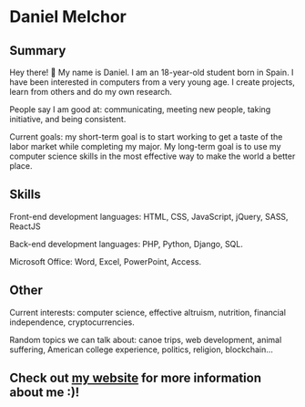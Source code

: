 # Daniel Melchor
## Summary 
Hey there! :wave: My name is Daniel. I am an 18-year-old student born in Spain. I have been interested in computers from a very young age. I create projects, learn from others and do my own research.

People say I am good at: communicating, meeting new people, taking initiative, and being consistent.

Current goals: my short-term goal is to start working to get a taste of the labor market while completing my major. My long-term goal is to use my computer science skills in the most effective way to make the world a better place.
## Skills
Front-end development languages: HTML, CSS, JavaScript, jQuery, SASS, ReactJS

Back-end development languages: PHP, Python, Django, SQL.

Microsoft Office: Word, Excel, PowerPoint, Access.
## Other
Current interests: computer science, effective altruism, nutrition, financial independence, cryptocurrencies.

Random topics we can talk about: canoe trips, web development, animal suffering, American college experience, politics, religion, blockchain…

## Check out [my website](https://danielmelchor.com) for more information about me :)!
